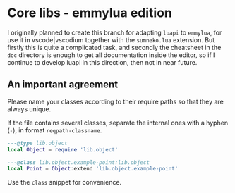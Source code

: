 # Core libs - emmylua edition

I originally planned to create this branch for adapting `luapi` to `emmylua`,
for use it in vscode|vscodium together with the `sumneko.lua` extension. But
firstly this is quite a complicated task, and secondly the cheatsheet in the
`doc` directory is enough to get all documentation inside the editor, so if I
continue to develop luapi in this direction, then not in near future.

## An important agreement

Please name your classes according to their require paths
so that they are always unique.

If the file contains several classes, separate the internal ones with a hyphen
(`-`), in format `reqpath-classname`.

```lua
---@type lib.object
local Object = require 'lib.object'

---@class lib.object.example-point:lib.object
local Point = Object:extend 'lib.object.example-point'
```

Use the `class` snippet for convenience.

